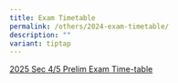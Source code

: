 ```yaml
---
title: Exam Timetable
permalink: /others/2024-exam-timetable/
description: ""
variant: tiptap
---
```

<p><a href="/files/Exam TT/2025_Sec_4_5_Prelim_TT_withParentsLetter__2Jul_.pdf" rel="noopener noreferrer nofollow" target="_blank">2025 Sec 4/5 Prelim Exam Time-table</a>
</p>